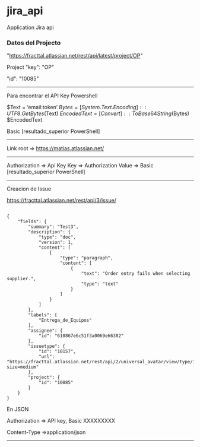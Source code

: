 # jira_api
Application Jira api

### Datos del Projecto 
"https://fracttal.atlassian.net/rest/api/latest/project/OP"

Project "key": "OP"

"id": "10085"

*****************************************************************************************
Para encontrar el API Key
Powershell

$Text = ‘email:token’
$Bytes = [System.Text.Encoding]::UTF8.GetBytes($Text)
$EncodedText = [Convert]::ToBase64String($Bytes)
$EncodedText

Basic [resultado_superior PowerShell]

*****************************************************************************************
Link root => https://matias.atlassian.net/

*****************************************************************************************

Authorization => Api Key
Key => Authorization
Value => Basic [resultado_superior PowerShell]

*****************************************************************************************
Creacion de Issue

https://fracttal.atlassian.net/rest/api/3/issue/

```

{
    "fields": {
        "summary": "Test3",
        "description": {
            "type": "doc",
            "version": 1,
            "content": [
                {
                    "type": "paragraph",
                    "content": [
                        {
                            "text": "Order entry fails when selecting supplier.",
                            "type": "text"
                        }
                    ]
                }
            ]
        },
        "labels": [
            "Entrega_de_Equipos"
        ],
        "assignee": {
            "id": "610867e6c51f3a0069e66382"
        },
        "issuetype": {
            "id": "10157",
            "url": "https://fracttal.atlassian.net/rest/api/2/universal_avatar/view/type/issuetype/avatar/10318?size=medium"
        },
        "project": {
            "id": "10085"
        }
    }
}

```

En JSON

Authorization => API key, Basic XXXXXXXXX

Content-Type =>application/json
*****************************************************************************************


